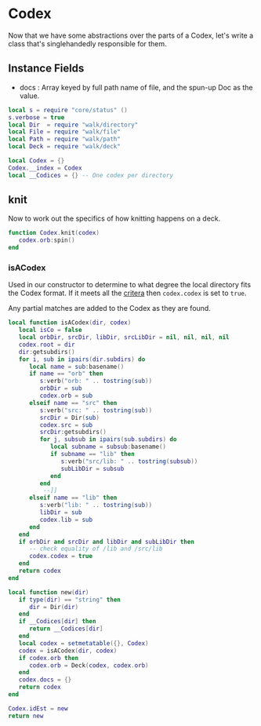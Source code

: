 # Codex

Now that we have some abstractions over the parts of a Codex,
let's write a class that's singlehandedly responsible for them.


## Instance Fields

- docs :  Array keyed by full path name of file, and the spun-up Doc as
          the value.

```lua
local s = require "core/status" ()
s.verbose = true
local Dir  = require "walk/directory"
local File = require "walk/file"
local Path = require "walk/path"
local Deck = require "walk/deck"
```
```lua
local Codex = {}
Codex.__index = Codex
local __Codices = {} -- One codex per directory
```
## knit

Now to work out the specifics of how knitting happens on a deck.



```lua
function Codex.knit(codex)
   codex.orb:spin()
end
```
### isACodex

  Used in our constructor to determine to what degree the local
directory fits the Codex format.  If it meets all the [critera](httk://)
then ``codex.codex`` is set to ``true``.


Any partial matches are added to the Codex as they are found.

```lua
local function isACodex(dir, codex)
   local isCo = false
   local orbDir, srcDir, libDir, srcLibDir = nil, nil, nil, nil
   codex.root = dir
   dir:getsubdirs()
   for i, sub in ipairs(dir.subdirs) do
      local name = sub:basename()
      if name == "orb" then
         s:verb("orb: " .. tostring(sub))
         orbDir = sub
         codex.orb = sub
      elseif name == "src" then
         s:verb("src: " .. tostring(sub))
         srcDir = Dir(sub)
         codex.src = sub
         srcDir:getsubdirs()
         for j, subsub in ipairs(sub.subdirs) do
            local subname = subsub:basename()
            if subname == "lib" then
               s:verb("src/lib: " .. tostring(subsub))
               subLibDir = subsub
            end
         end
          --]]
      elseif name == "lib" then
         s:verb("lib: " .. tostring(sub))
         libDir = sub
         codex.lib = sub
      end
   end
   if orbDir and srcDir and libDir and subLibDir then
      -- check equality of /lib and /src/lib
      codex.codex = true
   end
   return codex
end
```
```lua
local function new(dir)
   if type(dir) == "string" then
      dir = Dir(dir)
   end
   if __Codices[dir] then
      return __Codices[dir]
   end
   local codex = setmetatable({}, Codex)
   codex = isACodex(dir, codex)
   if codex.orb then
      codex.orb = Deck(codex, codex.orb)
   end
   codex.docs = {}
   return codex
end
```
```lua
Codex.idEst = new
return new
```
